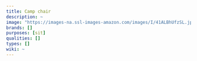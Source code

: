 ```yaml
---
title: Camp chair
description: ~
image: "https://images-na.ssl-images-amazon.com/images/I/41ALBhUfzSL.jpg"
brands: []
purposes: [sit]
qualities: []
types: []
wiki: ~
---
```

